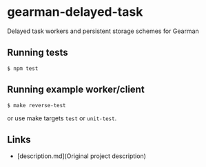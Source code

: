 # gearman-delayed-task

Delayed task workers and persistent storage schemes for Gearman

## Running tests

    $ npm test

## Running example worker/client

    $ make reverse-test

or use make targets `test` or `unit-test`.

## Links

* [description.md](Original project description)
